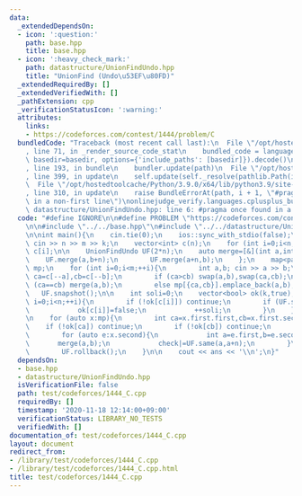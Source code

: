 ```yaml
---
data:
  _extendedDependsOn:
  - icon: ':question:'
    path: base.hpp
    title: base.hpp
  - icon: ':heavy_check_mark:'
    path: datastructure/UnionFindUndo.hpp
    title: "UnionFind (Undo\u53EF\u80FD)"
  _extendedRequiredBy: []
  _extendedVerifiedWith: []
  _pathExtension: cpp
  _verificationStatusIcon: ':warning:'
  attributes:
    links:
    - https://codeforces.com/contest/1444/problem/C
  bundledCode: "Traceback (most recent call last):\n  File \"/opt/hostedtoolcache/Python/3.9.0/x64/lib/python3.9/site-packages/onlinejudge_verify/documentation/build.py\"\
    , line 71, in _render_source_code_stat\n    bundled_code = language.bundle(stat.path,\
    \ basedir=basedir, options={'include_paths': [basedir]}).decode()\n  File \"/opt/hostedtoolcache/Python/3.9.0/x64/lib/python3.9/site-packages/onlinejudge_verify/languages/cplusplus.py\"\
    , line 193, in bundle\n    bundler.update(path)\n  File \"/opt/hostedtoolcache/Python/3.9.0/x64/lib/python3.9/site-packages/onlinejudge_verify/languages/cplusplus_bundle.py\"\
    , line 399, in update\n    self.update(self._resolve(pathlib.Path(included), included_from=path))\n\
    \  File \"/opt/hostedtoolcache/Python/3.9.0/x64/lib/python3.9/site-packages/onlinejudge_verify/languages/cplusplus_bundle.py\"\
    , line 310, in update\n    raise BundleErrorAt(path, i + 1, \"#pragma once found\
    \ in a non-first line\")\nonlinejudge_verify.languages.cplusplus_bundle.BundleErrorAt:\
    \ datastructure/UnionFindUndo.hpp: line 6: #pragma once found in a non-first line\n"
  code: "#define IGNORE\n\n#define PROBLEM \"https://codeforces.com/contest/1444/problem/C\"\
    \n\n#include \"../../base.hpp\"\n#include \"../../datastructure/UnionFindUndo.hpp\"\
    \n\nint main(){\n    cin.tie(0);\n    ios::sync_with_stdio(false);\n    int n,m,k;\
    \ cin >> n >> m >> k;\n    vector<int> c(n);\n    for (int i=0;i<n;++i) cin >>\
    \ c[i];\n\n    UnionFindUndo UF(2*n);\n    auto merge=[&](int a,int b){\n    \
    \    UF.merge(a,b+n);\n        UF.merge(a+n,b);\n    };\n    map<pair<int,int>,vector<pair<int,int>>>\
    \ mp;\n    for (int i=0;i<m;++i){\n        int a,b; cin >> a >> b;\n        int\
    \ ca=c[--a],cb=c[--b];\n        if (ca>cb) swap(a,b),swap(ca,cb);\n        if\
    \ (ca==cb) merge(a,b);\n        else mp[{ca,cb}].emplace_back(a,b);\n    }\n \
    \   UF.snapshot();\n\n    int soli=0;\n    vector<bool> ok(k,true);\n    for (int\
    \ i=0;i<n;++i){\n        if (!ok[c[i]]) continue;\n        if (UF.same(i,i+n)){\n\
    \            ok[c[i]]=false;\n            ++soli;\n        }\n    }\n    ll ans=(ll)k*(k-1)/2-(ll)(k-soli+k-1)*soli/2;\n\
    \n    for (auto x:mp){\n        int ca=x.first.first,cb=x.first.second;\n    \
    \    if (!ok[ca]) continue;\n        if (!ok[cb]) continue;\n        int check=0;\n\
    \        for (auto e:x.second){\n            int a=e.first,b=e.second;\n     \
    \       merge(a,b);\n            check|=UF.same(a,a+n);\n        }\n        ans-=check;\n\
    \        UF.rollback();\n    }\n\n    cout << ans << '\\n';\n}"
  dependsOn:
  - base.hpp
  - datastructure/UnionFindUndo.hpp
  isVerificationFile: false
  path: test/codeforces/1444_C.cpp
  requiredBy: []
  timestamp: '2020-11-18 12:14:00+09:00'
  verificationStatus: LIBRARY_NO_TESTS
  verifiedWith: []
documentation_of: test/codeforces/1444_C.cpp
layout: document
redirect_from:
- /library/test/codeforces/1444_C.cpp
- /library/test/codeforces/1444_C.cpp.html
title: test/codeforces/1444_C.cpp
---
```


